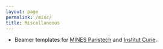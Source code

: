 ```yaml
---
layout: page
permalink: /misc/
title: Miscellaneous
---
```


* Beamer templates for [MINES Paristech](/assets/basic-theme/mines.zip) and [Institut Curie](/assets/basic-theme/curie.zip).